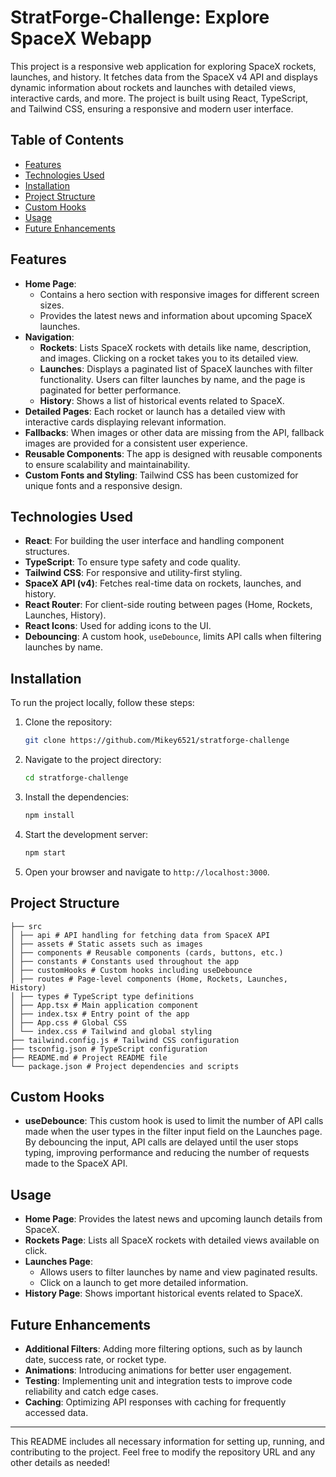 # StratForge-Challenge: Explore SpaceX Webapp

This project is a responsive web application for exploring SpaceX rockets, launches, and history. It fetches data from the SpaceX v4 API and displays dynamic information about rockets and launches with detailed views, interactive cards, and more. The project is built using React, TypeScript, and Tailwind CSS, ensuring a responsive and modern user interface.

## Table of Contents
- [Features](#features)
- [Technologies Used](#technologies-used)
- [Installation](#installation)
- [Project Structure](#project-structure)
- [Custom Hooks](#custom-hooks)
- [Usage](#usage)
- [Future Enhancements](#future-enhancements)

## Features
- **Home Page**: 
  - Contains a hero section with responsive images for different screen sizes.
  - Provides the latest news and information about upcoming SpaceX launches.
- **Navigation**: 
  - **Rockets**: Lists SpaceX rockets with details like name, description, and images. Clicking on a rocket takes you to its detailed view.
  - **Launches**: Displays a paginated list of SpaceX launches with filter functionality. Users can filter launches by name, and the page is paginated for better performance.
  - **History**: Shows a list of historical events related to SpaceX.
- **Detailed Pages**: Each rocket or launch has a detailed view with interactive cards displaying relevant information.
- **Fallbacks**: When images or other data are missing from the API, fallback images are provided for a consistent user experience.
- **Reusable Components**: The app is designed with reusable components to ensure scalability and maintainability.
- **Custom Fonts and Styling**: Tailwind CSS has been customized for unique fonts and a responsive design.

## Technologies Used
- **React**: For building the user interface and handling component structures.
- **TypeScript**: To ensure type safety and code quality.
- **Tailwind CSS**: For responsive and utility-first styling.
- **SpaceX API (v4)**: Fetches real-time data on rockets, launches, and history.
- **React Router**: For client-side routing between pages (Home, Rockets, Launches, History).
- **React Icons**: Used for adding icons to the UI.
- **Debouncing**: A custom hook, `useDebounce`, limits API calls when filtering launches by name.

## Installation

To run the project locally, follow these steps:

1. Clone the repository:
    ```bash
    git clone https://github.com/Mikey6521/stratforge-challenge
    ```
2. Navigate to the project directory:
    ```bash
    cd stratforge-challenge
    ```
3. Install the dependencies:
    ```bash
    npm install
    ```
4. Start the development server:
    ```bash
    npm start
    ```
5. Open your browser and navigate to `http://localhost:3000`.

## Project Structure

```
├── src 
│ ├── api # API handling for fetching data from SpaceX API 
│ ├── assets # Static assets such as images 
│ ├── components # Reusable components (cards, buttons, etc.) 
│ ├── constants # Constants used throughout the app 
│ ├── customHooks # Custom hooks including useDebounce 
│ ├── routes # Page-level components (Home, Rockets, Launches, History) 
│ ├── types # TypeScript type definitions 
│ ├── App.tsx # Main application component 
│ ├── index.tsx # Entry point of the app 
│ ├── App.css # Global CSS 
│ └── index.css # Tailwind and global styling 
├── tailwind.config.js # Tailwind CSS configuration 
├── tsconfig.json # TypeScript configuration 
├── README.md # Project README file 
└── package.json # Project dependencies and scripts
```


## Custom Hooks

- **useDebounce**: This custom hook is used to limit the number of API calls made when the user types in the filter input field on the Launches page. By debouncing the input, API calls are delayed until the user stops typing, improving performance and reducing the number of requests made to the SpaceX API.

## Usage
- **Home Page**: Provides the latest news and upcoming launch details from SpaceX.
- **Rockets Page**: Lists all SpaceX rockets with detailed views available on click.
- **Launches Page**: 
  - Allows users to filter launches by name and view paginated results.
  - Click on a launch to get more detailed information.
- **History Page**: Shows important historical events related to SpaceX.

## Future Enhancements
- **Additional Filters**: Adding more filtering options, such as by launch date, success rate, or rocket type.
- **Animations**: Introducing animations for better user engagement.
- **Testing**: Implementing unit and integration tests to improve code reliability and catch edge cases.
- **Caching**: Optimizing API responses with caching for frequently accessed data.

---

This README includes all necessary information for setting up, running, and contributing to the project. Feel free to modify the repository URL and any other details as needed!
